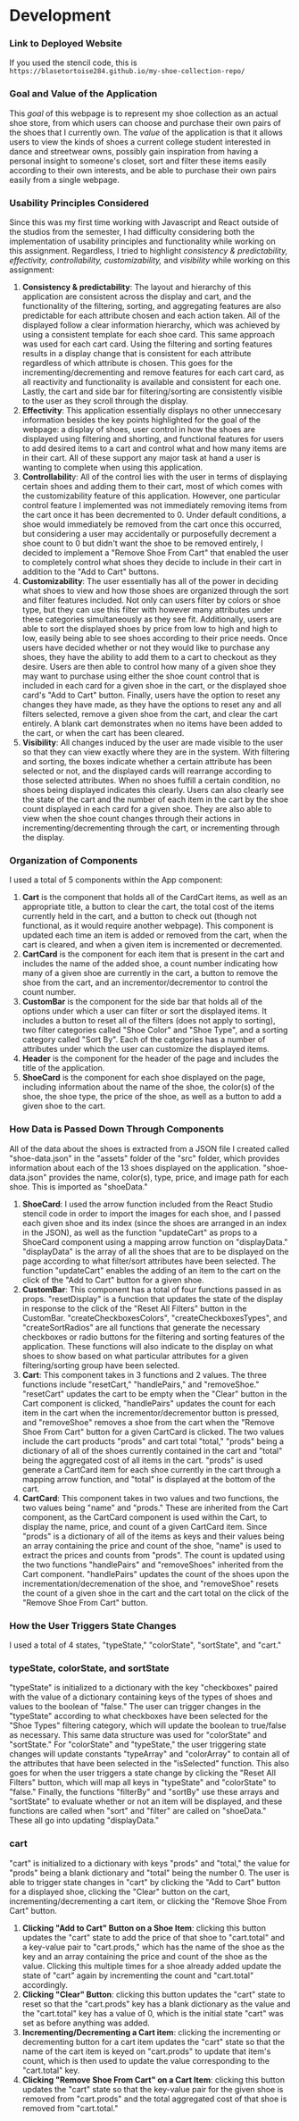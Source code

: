 # Development

### Link to Deployed Website
If you used the stencil code, this is `https://blasetortoise284.github.io/my-shoe-collection-repo/`

### Goal and Value of the Application
This *goal* of this webpage is to represent my shoe collection as an actual shoe store, from which users can choose and purchase their own pairs of the shoes that I currently own. The *value* of the application is that it allows users to view the kinds of shoes a current college student interested in dance and streetwear owns, possibly gain inspiration from having a personal insight to someone's closet, sort and filter these items easily according to their own interests, and be able to purchase their own pairs easily from a single webpage. 

### Usability Principles Considered
Since this was my first time working with Javascript and React outside of the studios from the semester, I had difficulty considering both the implementation of usability principles and functionality while working on this assignment. Regardless, I tried to highlight *consistency & predictability, effectivity, controllability, customizability,* and *visibility* while working on this assignment:

1. **Consistency & predictability**: The layout and hierarchy of this application are consistent across the display and cart, and the functionality of the filtering, sorting, and aggregating features are also predictable for each attribute chosen and each action taken. All of the displayed follow a clear information hierarchy, which was achieved by using a consistent template for each shoe card. This same approach was used for each cart card. Using the filtering and sorting features results in a display change that is consistent for each attribute regardless of which attribute is chosen. This goes for the incrementing/decrementing and remove features for each cart card, as all reactivity and functionality is available and consistent for each one. Lastly, the cart and side bar for filtering/sorting are consistently visible to the user as they scroll through the display. 
2. **Effectivity**: This application essentially displays no other unneccesary information besides the key points highlighted for the goal of the webpage: a display of shoes, user control in how the shoes are displayed using filtering and shorting, and functional features for users to add desired items to a cart and control what and how many items are in their cart. All of these support any major task at hand a user is wanting to complete when using this application. 
3. **Controllabilit**y: All of the control lies with the user in terms of displaying certain shoes and adding them to their cart, most of which comes with the customizability feature of this application. However, one particular control feature I implemented was not immediately removing items from the cart once it has been decremented to 0. Under default conditions, a shoe would immediately be removed from the cart once this occurred, but considering a user may accidentally or purposefully decrement a shoe count to 0 but didn't want the shoe to be removed entirely, I decided to implement a "Remove Shoe From Cart" that enabled the user to completely control what shoes they decide to include in their cart in addition to the "Add to Cart" buttons. 
4. **Customizability**: The user essentially has all of the power in deciding what shoes to view and how those shoes are organized through the sort and filter features included. Not only can users filter by colors or shoe type, but they can use this filter with however many attributes under these categories simultaneously as they see fit. Additionally, users are able to sort the displayed shoes by price from low to high and high to low, easily being able to see shoes according to their price needs. Once users have decided whether or not they would like to purchase any shoes, they have the ability to add them to a cart to checkout as they desire. Users are then able to control how many of a given shoe they may want to purchase using either the shoe count control that is included in each card for a given shoe in the cart, or the displayed shoe card's "Add to Cart" button. Finally, users have the option to reset any changes they have made, as they have the options to reset any and all filters selected, remove a given shoe from the cart, and clear the cart entirely. A blank cart demonstrates when no items have been added to the cart, or when the cart has been cleared. 
5. **Visibility**: All changes induced by the user are made visible to the user so that they can view exactly where they are in the system. With filtering and sorting, the boxes indicate whether a certain attribute has been selected or not, and the displayed cards will rearrange according to those selected attributes. When no shoes fulfill a certain condition, no shoes being displayed indicates this clearly. Users can also clearly see the state of the cart and the number of each item in the cart by the shoe count displayed in each card for a given shoe. They are also able to view when the shoe count changes through their actions in incrementing/decrementing through the cart, or incrementing through the display. 

### Organization of Components
I used a total of 5 components within the App component:
1. **Cart** is the component that holds all of the CardCart items, as well as an appropriate title, a button to clear the cart, the total cost of the items currently held in the cart, and a button to check out (though not functional, as it would require another webpage). This component is updated each time an item is added or removed from the cart, when the cart is cleared, and when a given item is incremented or decremented. 
2. **CartCard** is the component for each item that is present in the cart and includes the name of the added shoe, a count number indicating how many of a given shoe are currently in the cart, a button to remove the shoe from the cart, and an incrementor/decrementor to control the count number. 
3. **CustomBar** is the component for the side bar that holds all of the options under which a user can filter or sort the displayed items. It includes a button to reset all of the filters (does not apply to sorting), two filter categories called "Shoe Color" and "Shoe Type", and a sorting category called "Sort By". Each of the categories has a number of attributes under which the user can customize the displayed items. 
4. **Header** is the component for the header of the page and includes the title of the application. 
5. **ShoeCard** is the component for each shoe displayed on the page, including information about the name of the shoe, the color(s) of the shoe, the shoe type, the price of the shoe, as well as a button to add a given shoe to the cart. 

### How Data is Passed Down Through Components
All of the data about the shoes is extracted from a JSON file I created called "shoe-data.json" in the "assets" folder of the "src" folder, which provides information about each of the 13 shoes displayed on the application. "shoe-data.json" provides the name, color(s), type, price, and image path for each shoe. This is imported as "shoeData."
1. **ShoeCard**: I used the arrow function included from the React Studio stencil code in order to import the images for each shoe, and I passed each given shoe and its index (since the shoes are arranged in an index in the JSON), as well as the function "updateCart" as props to a ShoeCard component using a mapping arrow function on "displayData." "displayData" is the array of all the shoes that are to be displayed on the page according to what filter/sort attributes have been selected. The function "updateCart" enables the adding of an item to the cart on the click of the "Add to Cart" button for a given shoe. 
2. **CustomBar**: This component has a total of four functions passed in as props. "resetDisplay" is a function that updates the state of the display in response to the click of the "Reset All Filters" button in the CustomBar. "createCheckboxesColors", "createCheckboxesTypes", and "createSortRadios" are all functions that generate the necessary checkboxes or radio buttons for the filtering and sorting features of the application. These functions will also indicate to the display on what shoes to show based on what particular attributes for a given filtering/sorting group have been selected.  
3. **Cart**: This component takes in 3 functions and 2 values. The three functions include "resetCart," "handlePairs," and "removeShoe." "resetCart" updates the cart to be empty when the "Clear" button in the Cart component is clicked, "handlePairs" updates the count for each item in the cart when the incrementor/decrementor button is pressed, and "removeShoe" removes a shoe from the cart when the "Remove Shoe From Cart" button for a given CartCard is clicked. The two values include the cart products "prods" and cart total "total," "prods" being a dictionary of all of the shoes currently contained in the cart and "total" being the aggregated cost of all items in the cart. "prods" is used generate a CartCard item for each shoe currently in the cart through a mapping arrow function, and "total" is displayed at the bottom of the cart.
4. **CartCard**: This component takes in two values and two functions, the two values being "name" and "prods." These are inherited from the Cart component, as the CartCard component is used within the Cart, to display the name, price, and count of a given CartCard item. Since "prods" is a dictionary of all of the items as keys and their values being an array containing the price and count of the shoe, "name" is used to extract the prices and counts from "prods". The count is updated using the two functions "handlePairs" and "removeShoes" inherited from the Cart component. "handlePairs" updates the count of the shoes upon the incrementation/decremenation of the shoe, and "removeShoe" resets the count of a given shoe in the cart and the cart total on the click of the "Remove Shoe From Cart" button. 

### How the User Triggers State Changes
I used a total of 4 states, "typeState," "colorState", "sortState", and "cart." 

### typeState, colorState, and sortState
"typeState" is initialized to a dictionary with the key "checkboxes" paired with the value of a dictionary containing keys of the types of shoes and values to the boolean of "false." The user can trigger changes in the "typeState" according to what checkboxes have been selected for the "Shoe Types" filtering category, which will update the boolean to true/false as necessary. This same data structure was used for "colorState" and "sortState." For "colorState" and "typeState," the user triggering state changes will update constants "typeArray" and "colorArray" to contain all of the attributes that have been selected in the "isSelected" function. This also goes for when the user triggers a state change by clicking the "Reset All Filters" button, which will map all keys in "typeState" and "colorState" to "false." Finally, the functions "filterBy" and "sortBy" use these arrays and "sortState" to evaluate whether or not an item will be displayed, and these functions are called when "sort" and "filter" are called on "shoeData." These all go into updating "displayData." 

### cart
"cart" is initialized to a dictionary with keys "prods" and "total," the value for "prods" being a blank dictionary and "total" being the number 0. The user is able to trigger state changes in "cart" by clicking the "Add to Cart" button for a displayed shoe, clicking the "Clear" button on the cart, incrementing/decrementing a cart item, or clicking the "Remove Shoe From Cart" button. 
1. **Clicking "Add to Cart" Button on a Shoe Item**: clicking this button updates the "cart" state to add the price of that shoe to "cart.total" and a key-value pair to "cart.prods," which has the name of the shoe as the key and an array containing the price and count of the shoe as the value. Clicking this multiple times for a shoe already added update the state of "cart" again by incrementing the count and "cart.total" accordingly. 
2. **Clicking "Clear" Button**: clicking this button updates the "cart" state to reset so that the "cart.prods" key has a blank dictionary as the value and the "cart.total" key has a value of 0, which is the initial state "cart" was set as before anything was added. 
3. **Incrementing/Decrementing a Cart item**: clicking the incrementing or decrementing button for a cart item updates the "cart" state so that the name of the cart item is keyed on "cart.prods" to update that item's count, which is then used to update the value corresponding to the "cart.total" key. 
4. **Clicking "Remove Shoe From Cart" on a Cart Item**: clicking this button updates the "cart" state so that the key-value pair for the given shoe is removed from "cart.prods" and the total aggregated cost of that shoe is removed from "cart.total." 

